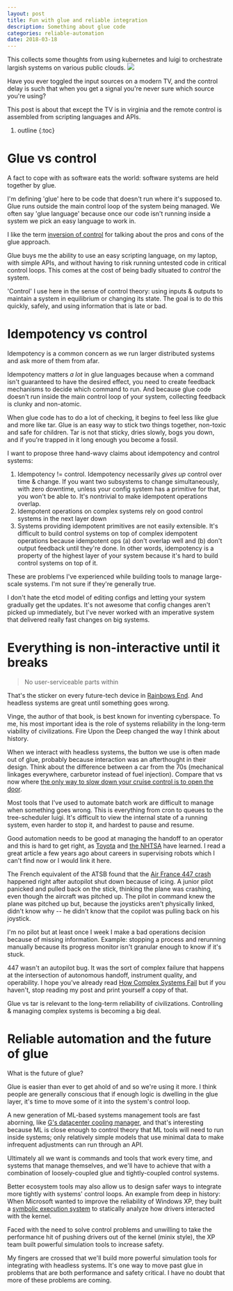 ```yaml
---
layout: post
title: Fun with glue and reliable integration
description: Something about glue code
categories: reliable-automation
date: 2018-03-18
---
```


This collects some thoughts from using kubernetes and luigi to orchestrate largish systems on various public clouds. <img src="https://anti.style/flatpixel/fun-with-glue" style="display:inline">

Have you ever toggled the input sources on a modern TV, and the control delay is such that when you get a signal you're never sure which source you're using?

This post is about that except the TV is in virginia and the remote control is assembled from scripting languages and APIs.

1. outline
{:toc}

# Glue vs control

A fact to cope with as software eats the world: software systems are held together by glue.

I'm defining 'glue' here to be code that doesn't run where it's supposed to. Glue runs outside the main control loop of the system being managed. We often say 'glue language' because once our code isn't running inside a system we pick an easy language to work in.

I like the term [inversion of control](https://martinfowler.com/bliki/InversionOfControl.html) for talking about the pros and cons of the glue approach.

Glue buys me the ability to use an easy scripting language, on my laptop, with simple APIs, and without having to risk running untested code in critical control loops. This comes at the cost of being badly situated to *control* the system.

'Control' I use here in the sense of control theory: using inputs & outputs to maintain a system in equilibrium or changing its state. The goal is to do this quickly, safely, and using information that is late or bad.

# Idempotency vs control

Idempotency is a common concern as we run larger distributed systems and ask more of them from afar.

Idempotency matters *a lot* in glue languages because when a command isn't guaranteed to have the desired effect, you need to create feedback mechanisms to decide which command to run. And because glue code doesn't run inside the main control loop of your system, collecting feedback is clunky and non-atomic.

When glue code has to do a lot of checking, it begins to feel less like glue and more like tar. Glue is an easy way to stick two things together, non-toxic and safe for children. Tar is not that sticky, dries slowly, bogs you down, and if you're trapped in it long enough you become a fossil.

I want to propose three hand-wavy claims about idempotency and control systems:

1. Idempotency != control. Idempotency necessarily *gives up* control over time & change. If you want two subsystems to change simultaneously, with zero downtime, unless your config system has a primitive for that, you won't be able to. It's nontrivial to make idempotent operations overlap.
1. Idempotent operations on complex systems rely on good control systems in the next layer down
1. Systems providing idempotent primitives are not easily extensible. It's difficult to build control systems on top of complex idempotent operations because idempotent ops (a) don't overlap well and (b) don't output feedback until they're done. In other words, idempotency is a property of the highest layer of your system because it's hard to build control systems on top of it.

These are problems I've experienced while building tools to manage large-scale systems. I'm not sure if they're generally true.

I don't hate the etcd model of editing configs and letting your system gradually get the updates. It's not awesome that config changes aren't picked up immediately, but I've never worked with an imperative system that delivered really fast changes on big systems.

# Everything is non-interactive until it breaks

> No user-serviceable parts within

That's the sticker on every future-tech device in [Rainbows End](https://en.wikipedia.org/wiki/Rainbows_End). And headless systems are great until something goes wrong.

Vinge, the author of that book, is best known for inventing cyberspace. To me, his most important idea is the role of systems reliability in the long-term viability of civilizations. Fire Upon the Deep changed the way I think about history.

When we interact with headless systems, the button we use is often made out of glue, probably because interaction was an afterthought in their design. Think about the difference between a car from the 70s (mechanical linkages everywhere, carburetor instead of fuel injection). Compare that vs now where [the only way to slow down your cruise control is to open the door](http://www.scmp.com/news/china/society/article/2137662/mainland-driver-takes-white-knuckle-trip-car-wont-slow-down).

Most tools that I've used to automate batch work are difficult to manage when something goes wrong. This is everything from cron to queues to the tree-scheduler luigi. It's difficult to view the internal state of a running system, even harder to stop it, and hardest to pause and resume.

Good automation needs to be good at managing the handoff to an operator and this is hard to get right, as [Toyota](http://articles.sae.org/15207/) and [the NHTSA](https://www.popsci.com/people-are-bad-at-taking-over-from-autonomous-cars) have learned. I read a great article a few years ago about careers in supervising robots which I can't find now or I would link it here.

The French equivalent of the ATSB found that the [Air France 447 crash](https://www.thedailybeast.com/air-france-flight-447-crash-report-airbus-autopilot-to-blame) happened right after autopilot shut down because of icing. A junior pilot panicked and pulled back on the stick, thinking the plane was crashing, even though the aircraft was pitched up. The pilot in command knew the plane was pitched up but, because the joysticks aren't physically linked, didn't know why -- he didn't know that the copilot was pulling back on his joystick.

I'm no pilot but at least once I week I make a bad operations decision because of missing information. Example: stopping a process and rerunning manually because its progress monitor isn't granular enough to know if it's stuck.

447 wasn't an autopilot bug. It was the sort of complex failure that happens at the intersection of autonomous handoff, instrument quality, and operability. I hope you've already read [How Complex Systems Fail](http://web.mit.edu/2.75/resources/random/How%20Complex%20Systems%20Fail.pdf) but if you haven't, stop reading my post and print yourself a copy of that.

Glue vs tar is relevant to the long-term reliability of civilizations. Controlling & managing complex systems is becoming a big deal.

# Reliable automation and the future of glue

What is the future of glue?

Glue is easier than ever to get ahold of and so we're using it more. I think people are generally conscious that if enough logic is dwelling in the glue layer, it's time to move some of it into the system's control loop.

A new generation of ML-based systems management tools are fast aborning, like [G's datacenter cooling manager](https://deepmind.com/blog/deepmind-ai-reduces-google-data-centre-cooling-bill-40/), and that's interesting because ML is close enough to control theory that ML tools will need to run inside systems; only relatively simple models that use minimal data to make infrequent adjustments can run through an API.

Ultimately all we want is commands and tools that work every time, and systems that manage themselves, and we'll have to achieve that with a combination of loosely-coupled glue and tightly-coupled control systems.

Better ecosystem tools may also allow us to design safer ways to integrate more tightly with systems' control loops. An example from deep in history: When Microsoft wanted to improve the reliability of Windows XP, they built a [symbolic execution system](https://www.microsoft.com/en-us/research/wp-content/uploads/2016/02/eurosys2006-1.pdf) to statically analyze how drivers interacted with the kernel.

Faced with the need to solve control problems and unwilling to take the performance hit of pushing drivers out of the kernel (minix style), the XP team built powerful simulation tools to increase safety.

My fingers are crossed that we'll build more powerful simulation tools for integrating with headless systems. It's one way to move past glue in problems that are both performance and safety critical. I have no doubt that more of these problems are coming.
